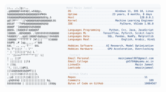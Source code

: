 <picture>
  <source srcset="https://raw.githubusercontent.com/mmazinjameel/mmazinjameel/main/dark_mode.svg?v=1752430407" media="(prefers-color-scheme: dark)">
  <img src="https://raw.githubusercontent.com/mmazinjameel/mmazinjameel/main/light_mode.svg?v=1752430407">
</picture>
